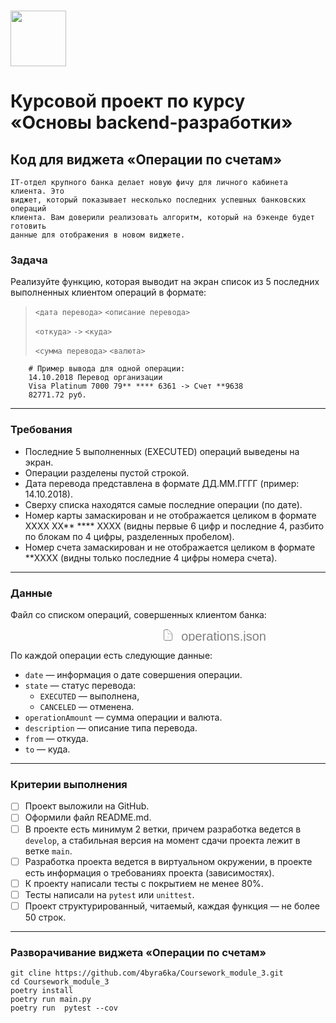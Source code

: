 # <img src="https://skyengpublic.notion.site/icons/castle_green.svg?mode=dark" width="89"/>

# Курсовой проект по курсу «Основы backend-разработки»
## Код для виджета «Операции по счетам»


    IT-отдел крупного банка делает новую фичу для личного кабинета клиента. Это
    виджет, который показывает несколько последних успешных банковских операций
    клиента. Вам доверили реализовать алгоритм, который на бэкенде будет готовить
    данные для отображения в новом виджете.

### Задача

Реализуйте функцию, которая выводит на экран список из 5 последних выполненных клиентом операций в формате:

>  `<дата перевода>` `<описание перевода>`
> 
>  `<откуда>` `->` `<куда>`
> 
>  `<сумма перевода>` `<валюта>`

```
    # Пример вывода для одной операции:
    14.10.2018 Перевод организации
    Visa Platinum 7000 79** **** 6361 -> Счет **9638
    82771.72 руб.
```
***
### Требования
* Последние 5 выполненных (EXECUTED) операций выведены на экран.
* Операции разделены пустой строкой.
* Дата перевода представлена в формате ДД.ММ.ГГГГ (пример: 14.10.2018).
* Сверху списка находятся самые последние операции (по дате).
* Номер карты замаскирован и не отображается целиком в формате  XXXX XX** **** XXXX (видны первые 6 цифр и последние 4, разбито по блокам по 4 цифры, разделенных пробелом).
* Номер счета замаскирован и не отображается целиком в формате  **XXXX 
(видны только последние 4 цифры номера счета).
***
### Данные
Файл со списком операций, совершенных клиентом банка:


[<svg viewBox="0 0 16 16" style="width: 100%; height: 20px; display: block; /*! fill: inherit; */ flex-shrink: 0; backface-visibility: hidden;">
<path stroke="white" d="M4.35645 15.4678H11.6367C13.0996 15.4678 13.8584 14.6953 13.8584 13.2256V7.02539C13.8584 6.0752 13.7354 5.6377 13.1406 5.03613L9.55176 1.38574C8.97754 0.804688 8.50586 0.667969 7.65137 0.667969H4.35645C2.89355 0.667969 2.13477 1.44043 2.13477 2.91016V13.2256C2.13477 14.7021 2.89355 15.4678 4.35645 15.4678ZM4.46582 14.1279C3.80273 14.1279 3.47461 13.7793 3.47461 13.1436V2.99219C3.47461 2.36328 3.80273 2.00781 4.46582 2.00781H7.37793V5.75391C7.37793 6.73145 7.86328 7.20312 8.83398 7.20312H12.5186V13.1436C12.5186 13.7793 12.1836 14.1279 11.5205 14.1279H4.46582ZM8.95703 6.02734C8.67676 6.02734 8.56055 5.9043 8.56055 5.62402V2.19238L12.334 6.02734H8.95703ZM8.59473 12.7266V10.6279L8.54004 9.56152L9.06641 10.1152L9.59277 10.6484C9.68848 10.7646 9.8457 10.833 9.98926 10.833C10.2969 10.833 10.5293 10.6143 10.5293 10.3066C10.5293 10.1357 10.4678 10.0127 10.3379 9.90332L8.45117 8.16699C8.29395 8.02344 8.16406 7.96191 7.99316 7.96191C7.8291 7.96191 7.69922 8.02344 7.54199 8.16699L5.65527 9.90332C5.52539 10.0127 5.46387 10.1357 5.46387 10.3066C5.46387 10.6143 5.68945 10.833 6.00391 10.833C6.14746 10.833 6.29785 10.7646 6.40039 10.6484L6.92676 10.1152L7.45312 9.56152L7.39844 10.6279V12.7266C7.39844 13.0547 7.67188 13.3008 7.99316 13.3008C8.32129 13.3008 8.59473 13.0547 8.59473 12.7266Z"></path>
<g font-size="16" font-family="sans-serif" fill="gray" stroke="none" text-anchor="small">
    <text x="25" y="15" dy="0">operations.json</text>
  </g>
</svg>](https://skyengpublic.notion.site/signed/https%3A%2F%2Fs3-us-west-2.amazonaws.com%2Fsecure.notion-static.com%2Fd22c7143-d55e-4f1d-aa98-e9b15e5e5efc%2Foperations.json?id=f11058ed-10ad-42ea-a13d-aad1945e5421&table=block&spaceId=0771f0bb-b4cb-4a14-bc05-94cbd33fc70d&name=operations.json&cache=v2)

По каждой операции есть следующие данные:
- `date` — информация о дате совершения операции.
- `state` — статус перевода:
    - `EXECUTED`  — выполнена,
    - `CANCELED`  — отменена.
- `operationAmount` — сумма операции и валюта.
- `description` — описание типа перевода.
- `from` — откуда.
- `to` — куда.
***
### Критерии выполнения

- [ ]  Проект выложили на GitHub.
- [ ]  Оформили файл README.md.
- [ ]  В проекте есть минимум 2 ветки, причем разработка ведется в `develop`, а стабильная версия на момент сдачи проекта лежит в ветке `main`.
- [ ]  Разработка проекта ведется в виртуальном окружении, в проекте есть информация о требованиях проекта (зависимостях).
- [ ]  К проекту написали тесты с покрытием не менее 80%.
- [ ]  Тесты написали на `pytest` или `unittest`.
- [ ]  Проект структурированный, читаемый, каждая функция — не более 50 строк.
***
### Разворачивание виджета «Операции по счетам»
    git cline https://github.com/4byra6ka/Coursework_module_3.git
    cd Coursework_module_3
    poetry install
    poetry run main.py
    poetry run  pytest --cov